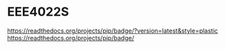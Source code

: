 # EEE4022S
https://readthedocs.org/projects/pip/badge/?version=latest&style=plastic
https://readthedocs.org/projects/pip/badge/
